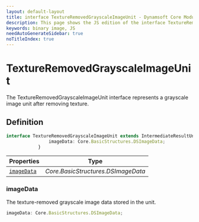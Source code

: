 ```yaml
---
layout: default-layout
title: interface TextureRemovedGrayscaleImageUnit - Dynamsoft Core Module JS Edition API Reference
description: This page shows the JS edition of the interface TextureRemovedGrayscaleImageUnit in Dynamsoft Core Module.
keywords: binary image, JS
needAutoGenerateSidebar: true
noTitleIndex: true
---
```


# TextureRemovedGrayscaleImageUnit

The TextureRemovedGrayscaleImageUnit interface represents a grayscale image unit after removing texture.

## Definition

```typescript
interface TextureRemovedGrayscaleImageUnit extends IntermediateResultUnit {
                imageData: Core.BasicStructures.DSImageData;
            } 
```



| Properties               | Type |
|----------------------|-------------|
| [`imageData`](#imagedata) | *Core.BasicStructures.DSImageData* |

### imageData

The texture-removed grayscale image data stored in the unit.

```typescript
imageData: Core.BasicStructures.DSImageData;
```